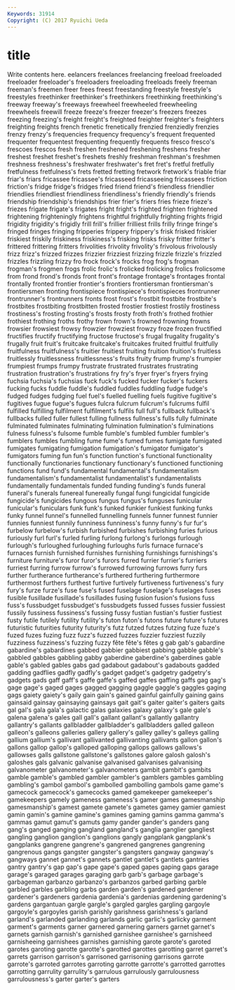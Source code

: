 ```yaml
---
Keywords: 31914 
Copyright: (C) 2017 Ryuichi Ueda
---
```


# title

Write contents here.
eelancers freelances freelancing
freeload freeloaded freeloader freeloader's freeloaders freeloading freeloads freely freeman freeman's
freemen freer frees freest freestanding freestyle freestyle's freestyles freethinker freethinker's
freethinkers freethinking freethinking's freeway freeway's freeways freewheel freewheeled freewheeling freewheels
freewill freeze freeze's freezer freezer's freezers freezes freezing freezing's freight
freight's freighted freighter freighter's freighters freighting freights french frenetic frenetically
frenzied frenziedly frenzies frenzy frenzy's frequencies frequency frequency's frequent frequented
frequenter frequentest frequenting frequently frequents fresco fresco's frescoes frescos fresh
freshen freshened freshening freshens fresher freshest freshet freshet's freshets freshly
freshman freshman's freshmen freshness freshness's freshwater freshwater's fret fret's fretful
fretfully fretfulness fretfulness's frets fretted fretting fretwork fretwork's friable friar
friar's friars fricassee fricassee's fricasseed fricasseeing fricassees friction friction's fridge
fridge's fridges fried friend friend's friendless friendlier friendlies friendliest friendliness
friendliness's friendly friendly's friends friendship friendship's friendships frier frier's friers
fries frieze frieze's friezes frigate frigate's frigates fright fright's frighted
frighten frightened frightening frighteningly frightens frightful frightfully frighting frights frigid
frigidity frigidity's frigidly frill frill's frillier frilliest frills frilly fringe
fringe's fringed fringes fringing fripperies frippery frippery's frisk frisked friskier
friskiest friskily friskiness friskiness's frisking frisks frisky fritter fritter's frittered
frittering fritters frivolities frivolity frivolity's frivolous frivolously frizz frizz's frizzed
frizzes frizzier frizziest frizzing frizzle frizzle's frizzled frizzles frizzling frizzy
fro frock frock's frocks frog frog's frogman frogman's frogmen frogs
frolic frolic's frolicked frolicking frolics frolicsome from frond frond's fronds
front front's frontage frontage's frontages frontal frontally fronted frontier frontier's
frontiers frontiersman frontiersman's frontiersmen fronting frontispiece frontispiece's frontispieces frontrunner frontrunner's
frontrunners fronts frost frost's frostbit frostbite frostbite's frostbites frostbiting frostbitten
frosted frostier frostiest frostily frostiness frostiness's frosting frosting's frosts frosty
froth froth's frothed frothier frothiest frothing froths frothy frown frown's
frowned frowning frowns frowsier frowsiest frowsy frowzier frowziest frowzy froze
frozen fructified fructifies fructify fructifying fructose fructose's frugal frugality frugality's
frugally fruit fruit's fruitcake fruitcake's fruitcakes fruited fruitful fruitfully fruitfulness
fruitfulness's fruitier fruitiest fruiting fruition fruition's fruitless fruitlessly fruitlessness fruitlessness's
fruits fruity frump frump's frumpier frumpiest frumps frumpy frustrate frustrated
frustrates frustrating frustration frustration's frustrations fry fry's fryer fryer's fryers
frying fuchsia fuchsia's fuchsias fuck fuck's fucked fucker fucker's fuckers
fucking fucks fuddle fuddle's fuddled fuddles fuddling fudge fudge's fudged
fudges fudging fuel fuel's fuelled fuelling fuels fugitive fugitive's fugitives
fugue fugue's fugues fulcra fulcrum fulcrum's fulcrums fulfil fulfilled fulfilling
fulfilment fulfilment's fulfils full full's fullback fullback's fullbacks fulled fuller
fullest fulling fullness fullness's fulls fully fulminate fulminated fulminates fulminating
fulmination fulmination's fulminations fulness fulness's fulsome fumble fumble's fumbled fumbler
fumbler's fumblers fumbles fumbling fume fume's fumed fumes fumigate fumigated
fumigates fumigating fumigation fumigation's fumigator fumigator's fumigators fuming fun fun's
function function's functional functionality functionally functionaries functionary functionary's functioned functioning
functions fund fund's fundamental fundamental's fundamentalism fundamentalism's fundamentalist fundamentalist's fundamentalists
fundamentally fundamentals funded funding funding's funds funeral funeral's funerals funereal
funereally fungal fungi fungicidal fungicide fungicide's fungicides fungous fungus fungus's
funguses funicular funicular's funiculars funk funk's funked funkier funkiest funking
funks funky funnel funnel's funnelled funnelling funnels funner funnest funnier
funnies funniest funnily funniness funniness's funny funny's fur fur's furbelow
furbelow's furbish furbished furbishes furbishing furies furious furiously furl furl's
furled furling furlong furlong's furlongs furlough furlough's furloughed furloughing furloughs
furls furnace furnace's furnaces furnish furnished furnishes furnishing furnishings furnishings's
furniture furniture's furor furor's furors furred furrier furrier's furriers furriest
furring furrow furrow's furrowed furrowing furrows furry furs further furtherance
furtherance's furthered furthering furthermore furthermost furthers furthest furtive furtively furtiveness
furtiveness's fury fury's furze furze's fuse fuse's fused fuselage fuselage's
fuselages fuses fusible fusillade fusillade's fusillades fusing fusion fusion's fusions
fuss fuss's fussbudget fussbudget's fussbudgets fussed fusses fussier fussiest fussily
fussiness fussiness's fussing fussy fustian fustian's fustier fustiest fusty futile
futilely futility futility's futon futon's futons future future's futures futuristic
futurities futurity futurity's futz futzed futzes futzing fuze fuze's fuzed
fuzes fuzing fuzz fuzz's fuzzed fuzzes fuzzier fuzziest fuzzily fuzziness
fuzziness's fuzzing fuzzy fête fête's fêtes g gab gab's gabardine
gabardine's gabardines gabbed gabbier gabbiest gabbing gabble gabble's gabbled gabbles
gabbling gabby gaberdine gaberdine's gaberdines gable gable's gabled gables gabs
gad gadabout gadabout's gadabouts gadded gadding gadflies gadfly gadfly's gadget
gadget's gadgetry gadgetry's gadgets gads gaff gaff's gaffe gaffe's gaffed
gaffes gaffing gaffs gag gag's gage gage's gaged gages gagged
gagging gaggle gaggle's gaggles gaging gags gaiety gaiety's gaily gain
gain's gained gainful gainfully gaining gains gainsaid gainsay gainsaying gainsays
gait gait's gaiter gaiter's gaiters gaits gal gal's gala gala's
galactic galas galaxies galaxy galaxy's gale gale's galena galena's gales
gall gall's gallant gallant's gallantly gallantry gallantry's gallants gallbladder gallbladder's
gallbladders galled galleon galleon's galleons galleries gallery gallery's galley galley's
galleys galling gallium gallium's gallivant gallivanted gallivanting gallivants gallon gallon's
gallons gallop gallop's galloped galloping gallops gallows gallows's gallowses galls
gallstone gallstone's gallstones galore galosh galosh's galoshes gals galvanic galvanise
galvanised galvanises galvanising galvanometer galvanometer's galvanometers gambit gambit's gambits gamble
gamble's gambled gambler gambler's gamblers gambles gambling gambling's gambol gambol's
gambolled gambolling gambols game game's gamecock gamecock's gamecocks gamed gamekeeper
gamekeeper's gamekeepers gamely gameness gameness's gamer games gamesmanship gamesmanship's gamest
gamete gamete's gametes gamey gamier gamiest gamin gamin's gamine gamine's
gamines gaming gamins gamma gamma's gammas gamut gamut's gamuts gamy
gander gander's ganders gang gang's ganged ganging gangland gangland's ganglia
ganglier gangliest gangling ganglion ganglion's ganglions gangly gangplank gangplank's gangplanks
gangrene gangrene's gangrened gangrenes gangrening gangrenous gangs gangster gangster's gangsters
gangway gangway's gangways gannet gannet's gannets gantlet gantlet's gantlets gantries
gantry gantry's gap gap's gape gape's gaped gapes gaping gaps
garage garage's garaged garages garaging garb garb's garbage garbage's garbageman
garbanzo garbanzo's garbanzos garbed garbing garble garbled garbles garbling garbs
garden garden's gardened gardener gardener's gardeners gardenia gardenia's gardenias gardening
gardening's gardens gargantuan gargle gargle's gargled gargles gargling gargoyle gargoyle's
gargoyles garish garishly garishness garishness's garland garland's garlanded garlanding garlands
garlic garlic's garlicky garment garment's garments garner garnered garnering garners
garnet garnet's garnets garnish garnish's garnished garnishee garnishee's garnisheed garnisheeing
garnishees garnishes garnishing garote garote's garoted garotes garoting garotte garotte's
garotted garottes garotting garret garret's garrets garrison garrison's garrisoned garrisoning
garrisons garrote garrote's garroted garrotes garroting garrotte garrotte's garrotted garrottes
garrotting garrulity garrulity's garrulous garrulously garrulousness garrulousness's garter garter's garters
